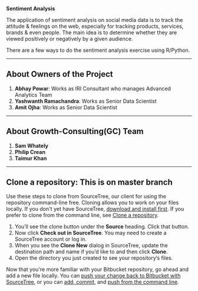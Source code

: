 **Sentiment Analysis**

The application of sentiment analysis on social media data is to track the attitude & feelings on the web, especially for tracking products, services, brands & even people. The main idea is to determine whether they are viewed positively or negatively by a given audience.

There are a few ways to do the sentiment analysis exercise using R/Python. 

---

## About Owners of the Project

1. **Abhay Powar**: Works as IRI Consultant who manages Advanced Analytics Team
2. **Yashwanth Ramachandra**: Works as Senior Data Scientist
3. **Amit Ojha**: Works as Senior Data Scientist
---

## About Growth-Consulting(GC) Team

1. **Sam Whately**
2. **Philip Crean**
3. **Taimur Khan**


---

## Clone a repository: This is on master branch

Use these steps to clone from SourceTree, our client for using the repository command-line free. Cloning allows you to work on your files locally. If you don't yet have SourceTree, [download and install first](https://www.sourcetreeapp.com/). If you prefer to clone from the command line, see [Clone a repository](https://confluence.atlassian.com/x/4whODQ).

1. You’ll see the clone button under the **Source** heading. Click that button.
2. Now click **Check out in SourceTree**. You may need to create a SourceTree account or log in.
3. When you see the **Clone New** dialog in SourceTree, update the destination path and name if you’d like to and then click **Clone**.
4. Open the directory you just created to see your repository’s files.

Now that you're more familiar with your Bitbucket repository, go ahead and add a new file locally. You can [push your change back to Bitbucket with SourceTree](https://confluence.atlassian.com/x/iqyBMg), or you can [add, commit,](https://confluence.atlassian.com/x/8QhODQ) and [push from the command line](https://confluence.atlassian.com/x/NQ0zDQ).